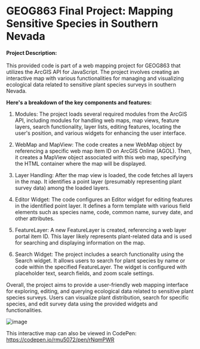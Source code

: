 # GEOG863 Final Project: Mapping Sensitive Species in Southern Nevada

<b>Project Description:</b><br><br>
This provided code is part of a web mapping project for GEOG863 that utilizes the ArcGIS API for JavaScript. The project involves creating an interactive map with various functionalities for managing and visualizing ecological data related to sensitive plant species surveys in southern Nevada.

<b>Here's a breakdown of the key components and features:</b>

1. Modules: The project loads several required modules from the ArcGIS API, including modules for handling web maps, map views, feature layers, search functionality, layer lists, editing features, locating the user's position, and various widgets for enhancing the user interface.

2. WebMap and MapView: The code creates a new WebMap object by referencing a specific web map item ID on ArcGIS Online (AGOL). Then, it creates a MapView object associated with this web map, specifying the HTML container where the map will be displayed.

3. Layer Handling: After the map view is loaded, the code fetches all layers in the map. It identifies a point layer (presumably representing plant survey data) among the loaded layers.

4. Editor Widget: The code configures an Editor widget for editing features in the identified point layer. It defines a form template with various field elements such as species name, code, common name, survey date, and other attributes.

5. FeatureLayer: A new FeatureLayer is created, referencing a web layer portal item ID. This layer likely represents plant-related data and is used for searching and displaying information on the map.

6. Search Widget: The project includes a search functionality using the Search widget. It allows users to search for plant species by name or code within the specified FeatureLayer. The widget is configured with placeholder text, search fields, and zoom scale settings.

Overall, the project aims to provide a user-friendly web mapping interface for exploring, editing, and querying ecological data related to sensitive plant species surveys. Users can visualize plant distribution, search for specific species, and edit survey data using the provided widgets and functionalities.

![image](https://github.com/bec-in-tech/GEOG863-Final-Project/assets/120440399/dea9bacd-73c8-41c8-a9da-ceeae2facc52)

This interactive map can also be viewed in CodePen: https://codepen.io/rmu5072/pen/rNqmPWR
